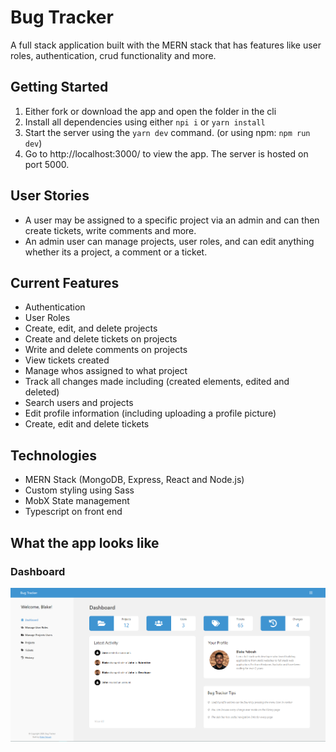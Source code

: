# Bug Tracker

A full stack application built with the MERN stack that has features like user roles, authentication, crud functionality and more.

## Getting Started
1. Either fork or download the app and open the folder in the cli
2. Install all dependencies using either `npi i` or `yarn install`
3. Start the server using the `yarn dev` command. (or using npm: `npm run dev`)
4. Go to http://localhost:3000/ to view the app. The server is hosted on port 5000.

## User Stories
- A user may be assigned to a specific project via an admin and can then create tickets, write comments and more.
- An admin user can manage projects, user roles, and can edit anything whether its a project, a comment or a ticket.

## Current Features
- Authentication
- User Roles
- Create, edit, and delete projects
- Create and delete tickets on projects
- Write and delete comments on projects
- View tickets created
- Manage whos assigned to what project
- Track all changes made including (created elements, edited and deleted)
- Search users and projects
- Edit profile information (including uploading a profile picture)
- Create, edit and delete tickets

## Technologies
- MERN Stack (MongoDB, Express, React and Node.js)
- Custom styling using Sass
- MobX State management
- Typescript on front end

## What the app looks like
### Dashboard
![Dashboard](https://github.com/Blake-K-Yeboah/bug-tracker/blob/master/Bug%20Tracker.png?raw=true)
